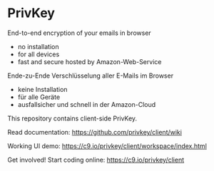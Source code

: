 PrivKey
======
End-to-end encryption of your emails in browser
- no installation
- for all devices
- fast and secure hosted by Amazon-Web-Service

Ende-zu-Ende Verschlüsselung aller E-Mails im Browser
- keine Installation
- für alle Geräte
- ausfallsicher und schnell in der Amazon-Cloud


This repository contains client-side PrivKey.

Read documentation: https://github.com/privkey/client/wiki

Working UI demo: https://c9.io/privkey/client/workspace/index.html

Get involved! Start coding online: https://c9.io/privkey/client
